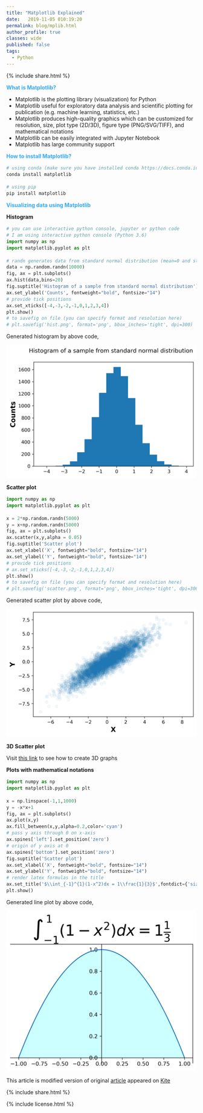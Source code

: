 ```yaml
---
title: "Matplotlib Explained"
date:   2019-11-05 010:19:20
permalink: blog/mplib.html
author_profile: true
classes: wide
published: false
tags:
  - Python
---
```


<p>
{% include  share.html %}
</p>

**<span style="color:#33a8ff">What is Matplotlib?</span>**
 - Matplotlib is the plotting library (visualization) for Python
 - Matplotlib useful for exploratory data analysis and scientific plotting for publication (e.g. machine learning, statistics, etc.)
 - Matplotlib produces high-quality graphics which can be customized for resolution, size, plot type (2D/3D), figure type (PNG/SVG/TIFF), and mathematical notations
 - Matplotlib can be easily integrated with Jupyter Notebook 
 - Matplotlib has large community support

**<span style="color:#33a8ff">How to install Matplotlib?</span>**
```python
# using conda (make sure you have installed conda https://docs.conda.io/projects/conda/en/latest/user-guide/install/#installing-in-silent-mode)
conda install matplotlib

# using pip
pip install matplotlib
```

**<span style="color:#33a8ff">Visualizing data using Matplotlib</span>**

**Histogram**

```python
# you can use interactive python console, jupyter or python code
# I am using interactive python console (Python 3.6)
import numpy as np
import matplotlib.pyplot as plt 

# randn generates data from standard normal distribution (mean=0 and std dev=1)
data = np.random.randn(10000)
fig, ax = plt.subplots()
ax.hist(data,bins=20)
fig.suptitle('Histogram of a sample from standard normal distribution')
ax.set_ylabel('Counts', fontweight="bold", fontsize="14")
# provide tick positions
ax.set_xticks([-4,-3,-2,-1,0,1,2,3,4])
plt.show()
# to savefig on file (you can specify format and resolution here)
# plt.savefig('hist.png', format='png', bbox_inches='tight', dpi=300)
```

Generated histogram by above code,


<p align="center">
<img src="/assets/posts/matplotlib/hist.png" width="600">
</p>


**Scatter plot**
```python
import numpy as np
import matplotlib.pyplot as plt 

x = 2*np.random.randn(5000)
y = x+np.random.randn(5000)
fig, ax = plt.subplots()
ax.scatter(x,y,alpha = 0.05)
fig.suptitle('Scatter plot')
ax.set_xlabel('X', fontweight="bold", fontsize="14")
ax.set_ylabel('Y', fontweight="bold", fontsize="14")
# provide tick positions
# ax.set_xticks([-4,-3,-2,-1,0,1,2,3,4])
plt.show()
# to savefig on file (you can specify format and resolution here)
# plt.savefig('scatter.png', format='png', bbox_inches='tight', dpi=300)
```

Generated scatter plot by above code,

<p align="center">
<img src="/assets/posts/matplotlib/scatter.png" width="600">
</p>

**3D Scatter plot**

Visit <a href="https://reneshbedre.github.io/blog/pca_3d.html">this link</a> to see how to create 3D graphs

**Plots with mathematical notations**
```python
import numpy as np
import matplotlib.pyplot as plt 

x = np.linspace(-1,1,1000)
y = -x*x+1
fig, ax = plt.subplots()
ax.plot(x,y)
ax.fill_between(x,y,alpha=0.2,color='cyan')
# pass y axis through 0 on x-axis
ax.spines['left'].set_position('zero')
# origin of y axis at 0
ax.spines['bottom'].set_position('zero')
fig.suptitle('Scatter plot')
ax.set_xlabel('X', fontweight="bold", fontsize="14")
ax.set_ylabel('Y', fontweight="bold", fontsize="14")
# render latex formulas in the title
ax.set_title('$\\int_{-1}^{1}(1-x^2)dx = 1\\frac{1}{3}$',fontdict={'size':28})
plt.show()

```

Generated line plot by above code,

<p align="center">
<img src="/assets/posts/matplotlib/math.png" width="600">
</p>


This article is modified version of original <a href="https://kite.com/blog/python/matplotlib-tutorial">article</a> appeared on <a href="https://kite.com/">Kite</a>

<p>
{% include  share.html %}
</p>

<p>
{% include  license.html %}
</p>